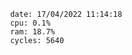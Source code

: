 

                date: 17/04/2022 11:14:18
                cpu: 0.1%
                ram: 18.7%
                cycles: 5640

                         